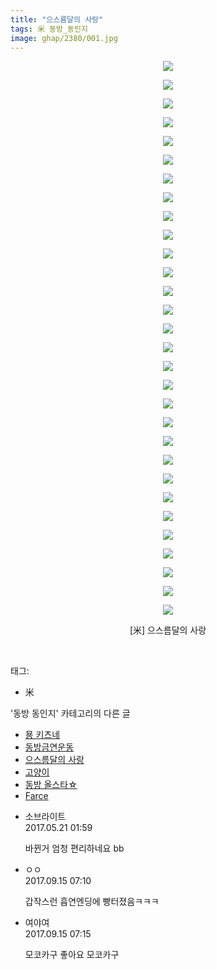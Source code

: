 ```yaml
---
title: "으스름달의 사랑"
tags: 米 동방_동인지
image: ghap/2380/001.jpg
---
```

<div class="article">
<p style="text-align: center; clear: none; float: none;"><img src="{{ site.nasurl }}/ghap/2380/001.jpg"/></p>
<p style="text-align: center; clear: none; float: none;"><img src="{{ site.nasurl }}/ghap/2380/002.jpg"/></p>
<p style="text-align: center; clear: none; float: none;"><img src="{{ site.nasurl }}/ghap/2380/003.jpg"/></p>
<p style="text-align: center; clear: none; float: none;"><img src="{{ site.nasurl }}/ghap/2380/004.jpg"/></p>
<p style="text-align: center; clear: none; float: none;"><img src="{{ site.nasurl }}/ghap/2380/005.jpg"/></p>
<p style="text-align: center; clear: none; float: none;"><img src="{{ site.nasurl }}/ghap/2380/006.jpg"/></p>
<p style="text-align: center; clear: none; float: none;"><img src="{{ site.nasurl }}/ghap/2380/007.jpg"/></p>
<p style="text-align: center; clear: none; float: none;"><img src="{{ site.nasurl }}/ghap/2380/008.jpg"/></p>
<p style="text-align: center; clear: none; float: none;"><img src="{{ site.nasurl }}/ghap/2380/009.jpg"/></p>
<p style="text-align: center; clear: none; float: none;"><img src="{{ site.nasurl }}/ghap/2380/010.jpg"/></p>
<p style="text-align: center; clear: none; float: none;"><img src="{{ site.nasurl }}/ghap/2380/011.jpg"/></p>
<p style="text-align: center; clear: none; float: none;"><img src="{{ site.nasurl }}/ghap/2380/012.jpg"/></p>
<p style="text-align: center; clear: none; float: none;"><img src="{{ site.nasurl }}/ghap/2380/013.jpg"/></p>
<p style="text-align: center; clear: none; float: none;"><img src="{{ site.nasurl }}/ghap/2380/014.jpg"/></p>
<p style="text-align: center; clear: none; float: none;"><img src="{{ site.nasurl }}/ghap/2380/015.jpg"/></p>
<p style="text-align: center; clear: none; float: none;"><img src="{{ site.nasurl }}/ghap/2380/016.jpg"/></p>
<p style="text-align: center; clear: none; float: none;"><img src="{{ site.nasurl }}/ghap/2380/017.jpg"/></p>
<p style="text-align: center; clear: none; float: none;"><img src="{{ site.nasurl }}/ghap/2380/018.jpg"/></p>
<p style="text-align: center; clear: none; float: none;"><img src="{{ site.nasurl }}/ghap/2380/019.jpg"/></p>
<p style="text-align: center; clear: none; float: none;"><img src="{{ site.nasurl }}/ghap/2380/020.jpg"/></p>
<p style="text-align: center; clear: none; float: none;"><img src="{{ site.nasurl }}/ghap/2380/021.jpg"/></p>
<p style="text-align: center; clear: none; float: none;"><img src="{{ site.nasurl }}/ghap/2380/022.jpg"/></p>
<p style="text-align: center; clear: none; float: none;"><img src="{{ site.nasurl }}/ghap/2380/023.jpg"/></p>
<p style="text-align: center; clear: none; float: none;"><img src="{{ site.nasurl }}/ghap/2380/024.jpg"/></p>
<p style="text-align: center; clear: none; float: none;"><img src="{{ site.nasurl }}/ghap/2380/025.jpg"/></p>
<p style="text-align: center; clear: none; float: none;"><img src="{{ site.nasurl }}/ghap/2380/026.jpg"/></p>
<p style="text-align: center; clear: none; float: none;"><img src="{{ site.nasurl }}/ghap/2380/027.jpg"/></p>
<p style="text-align: center; clear: none; float: none;"><img src="{{ site.nasurl }}/ghap/2380/028.jpg"/></p>
<p style="text-align: center; clear: none; float: none;"><img src="{{ site.nasurl }}/ghap/2380/029.jpg"/></p>
<p style="text-align: center; clear: none; float: none;"><img src="{{ site.nasurl }}/ghap/2380/030.jpg"/></p>
<p style="text-align: center; clear: none; float: none;">[米] 으스름달의 사랑</p>
<p><br/></p>
</div><div class="tagTrail">
<p>태그: </p>
<ul>
<li>米</li>
</ul>
</div><div class="another">
<p>'동방 동인지' 카테고리의 다른 글</p>
<ul>
<li><a href="/2016-09-29-ghap_2383">묭 키츠네</a></li>
<li><a href="/2016-09-28-ghap_2382">동방금연운동</a></li>
<li><a href="/2016-09-28-ghap_2380">으스름달의 사랑</a></li>
<li><a href="/2016-09-28-ghap_2378">고양이</a></li>
<li><a href="/2016-09-28-ghap_2377">동방 올스타☆</a></li>
<li><a href="/2016-09-28-ghap_2376">Farce</a></li>
</ul>
</div><div class="cb_module cb_fluid">
<div class="cb_wrt cb_profile">
<div class="comment">
<ul>
<li class="cb_thumb_off" id="comment14994188">
<div class="cb_comment_area">
<div class="cb_info_area">
<div class="cb_section">
<span class="cb_nick_name">소브라이트</span>
</div>
<div class="cb_section">
<span class="cb_date">2017.05.21 01:59 </span>
</div>
</div>
<div class="cb_dsc_comment">
<p class="cb_dsc">
											바뀐거 엄청 편리하네요 bb
										</p>
</div>
</div></li>
<li class="cb_thumb_off" id="comment15083432">
<div class="cb_comment_area">
<div class="cb_info_area">
<div class="cb_section">
<span class="cb_nick_name">ㅇㅇ</span>
</div>
<div class="cb_section">
<span class="cb_date">2017.09.15 07:10 </span>
</div>
</div>
<div class="cb_dsc_comment">
<p class="cb_dsc">
											갑작스런 흡연엔딩에 빵터졌음ㅋㅋㅋ
										</p>
</div>
</div></li>
<li class="cb_thumb_off" id="comment15083434">
<div class="cb_comment_area">
<div class="cb_info_area">
<div class="cb_section">
<span class="cb_nick_name">여야여</span>
</div>
<div class="cb_section">
<span class="cb_date">2017.09.15 07:15 </span>
</div>
</div>
<div class="cb_dsc_comment">
<p class="cb_dsc">
											모코카구 좋아요 모코카구
										</p>
</div>
</div></li>
</ul>
</div>
</div><!-- commentList close -->
</div>